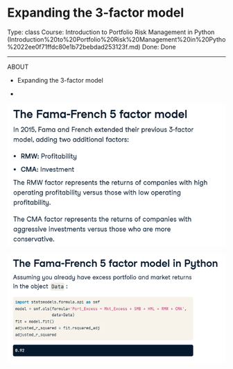 # Expanding the 3-factor model

Type: class
Course: Introduction to Portfolio Risk Management in Python (Introduction%20to%20Portfolio%20Risk%20Management%20in%20Pytho%2022ee0f71ffdc80e1b72bebdad253123f.md)
Done: Done

---

<aside>

ABOUT

- Expanding the 3-factor model
</aside>

- 

![image.png](image%2035.png)

![image.png](image%2036.png)